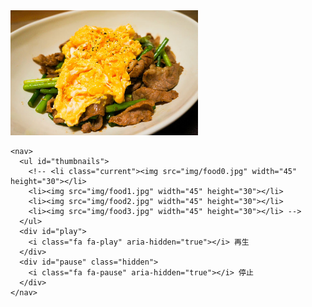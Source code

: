 <!DOCTYPE html>
<html lang="ja">
<head>
 <meta charset="utf-8">
 <title>Slideshow</title>
 <link rel="stylesheet" href="css/font-awesome.min.css">
 <link rel="stylesheet" href="css/styles.css">
</head>
<body>
  <div class="container">
    <main>
      <img src="img/food0.jpg" width="300" height="200" id="target">
      <i class="fa fa-chevron-circle-left" aria-hidden="true" id="prev"></i>
      <i class="fa fa-chevron-circle-right" aria-hidden="true" id="next"></i>
    </main>

    <nav>
      <ul id="thumbnails">
        <!-- <li class="current"><img src="img/food0.jpg" width="45" height="30"></li>
        <li><img src="img/food1.jpg" width="45" height="30"></li>
        <li><img src="img/food2.jpg" width="45" height="30"></li>
        <li><img src="img/food3.jpg" width="45" height="30"></li> -->
      </ul>
      <div id="play">
        <i class="fa fa-play" aria-hidden="true"></i> 再生
      </div>
      <div id="pause" class="hidden">
        <i class="fa fa-pause" aria-hidden="true"></i> 停止
      </div>
    </nav>
  </div>
  <script src="js/main.js"></script>
</body>
</html>
